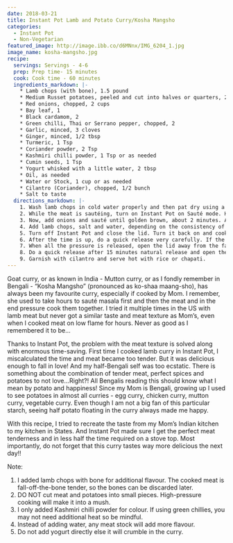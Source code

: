 ```yaml
---
date: 2018-03-21
title: Instant Pot Lamb and Potato Curry/Kosha Mangsho
categories:
  - Instant Pot
  - Non-Vegetarian
featured_image: http://image.ibb.co/d6MNnx/IMG_6204_1.jpg
image_name: kosha-mangsho.jpg
recipe:
  servings: Servings - 4-6
  prep: Prep time- 15 minutes
  cook: Cook time - 60 minutes
  ingredients_markdown: |-
    * Lamb chops (with bone), 1.5 pound
    * Medium Russet potatoes, peeled and cut into halves or quarters, 2
    * Red onions, chopped, 2 cups
    * Bay leaf, 1
    * Black cardamom, 2
    * Green chilli, Thai or Serrano pepper, chopped, 2
    * Garlic, minced, 3 cloves
    * Ginger, minced, 1/2 tbsp
    * Turmeric, 1 Tsp
    * Coriander powder, 2 Tsp
    * Kashmiri chilli powder, 1 Tsp or as needed
    * Cumin seeds, 1 Tsp
    * Yogurt whisked with a little water, 2 tbsp
    * Oil, as needed
    * Water or Stock, 1 cup or as needed
    * Cilantro (Coriander), chopped, 1/2 bunch
    * Salt to taste
  directions_markdown: |-
    1. Wash lamb chops in cold water properly and then pat dry using a paper towel. In a wide pan, heat oil on low flame and add turmeric and salt. Add lamb chops in the pan and sauté on medium flame, till it gets light brown on all sides.
    2. While the meat is sautéing, turn on Instant Pot on Sauté mode. Heat about 2 tbsp oil and add cumin seeds, bay leaf and black cardamom. Let it heat for 30 seconds then add ginger, garlic and green chilli. Mix well and sauté for 2 minutes. 
    3. Now, add onions and sauté until golden brown, about 2 minutes. Add chilli powder, coriander powder and mix well with onions. 
    4. Add lamb chops, salt and water, depending on the consistency of the curry you like.
    5. Turn off Instant Pot and close the lid. Turn it back on and cook on high pressure for 15 minutes, with the valve in Sealing position.
    6. After the time is up, do a quick release very carefully. If the valve starts spraying liquid, nudge the valve little at a time using a spatula till most of the pressure is released.
    7. When all the pressure is released, open the lid away from the face carefully. Add whisked yogurt, cilantro and mix well. Now add potatoes and close the lid again. Cook on high pressure for 7 minutes.
    8. Do a quick release after 15 minutes natural release and open the lid carefully. 
    9. Garnish with cilantro and serve hot with rice or chapati.
---
```

Goat curry, or as known in India - Mutton curry, or as I fondly remember in Bengali - “Kosha Mangsho” (pronounced as ko-shaa maang-sho), has always been my favourite curry, especially if cooked by Mom. I remember, she used to take hours to sauté masala first and then the meat and in the end pressure cook them together. I tried it multiple times in the US with lamb meat but never got a similar taste and meat texture as Mom’s, even when I cooked meat on low flame for hours. Never as good as I remembered it to be...

Thanks to Instant Pot, the problem with the meat texture is solved along with enormous time-saving. First time I cooked lamb curry in Instant Pot, I miscalculated the time and meat became too tender. But it was delicious enough to fall in love! And my half-Bengali self was too ecstatic. There is something about the combination of tender meat, perfect spices and potatoes to not love…Right?! All Bengalis reading this should know what I mean by potato and happiness! Since my Mom is Bengali, growing up I used to see potatoes in almost all curries - egg curry, chicken curry, mutton curry, vegetable curry. Even though I am not a big fan of this particular starch, seeing half potato floating in the curry always made me happy.

With this recipe, I tried to recreate the taste from my Mom’s Indian kitchen to my kitchen in States. And Instant Pot made sure I get the perfect meat tenderness and in less half the time required on a stove top. Most importantly, do not forget that this curry tastes way more delicious the next day!!

Note:
1. I added lamb chops with bone for additional flavour. The cooked meat is fall-off-the-bone tender, so the bones can be discarded later.
2. DO NOT cut meat and potatoes into small pieces. High-pressure cooking will make it into a mush. 
3. I only added Kashmiri chilli powder for colour. If using green chillies, you may not need additional heat so be mindful.
4. Instead of adding water, any meat stock will add more flavour.
5. Do not add yogurt directly else it will crumble in the curry. 


